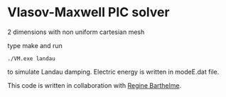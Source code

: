 # Vlasov-Maxwell PIC solver 

2 dimensions with non uniform cartesian mesh

type make and run

```i
./VM.exe landau
```
to simulate Landau damping. Electric energy is written in modeE.dat file.

This code is written in collaboration with [Regine Barthelme](https://publication-theses.unistra.fr/public/theses_doctorat/2005/BARTHELME_Regine_2005.pdf).

